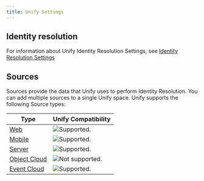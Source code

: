 ```yaml
---
title: Unify Settings
---
```


## Identity resolution

For information about Unify Identity Resolution Settings, see [Identity Resolution Settings](/docs/unify/identity-resolution/identity-resolution-settings/)

## Sources

Sources provide the data that Unify uses to perform Identity Resolution. You can add multiple sources to a single Unify space. Unify supports the following Source types:

| Type                                                             | Unify Compatibility            |
| ---------------------------------------------------------------- | --------------------------------- |
| [Web](/docs/connections/sources/#website-libraries)              | ![Supported.](/docs/images/supported.svg)   |
| [Mobile](/docs/connections/sources/#mobile)                      | ![Supported.](/docs/images/supported.svg)   |
| [Server](/docs/connections/sources/#server)                      | ![Supported.](/docs/images/supported.svg)   |
| [Object Cloud ](/docs/connections/sources/#object-cloud-sources) | ![Not supported.](/docs/images/unsupported.svg) |
| [Event Cloud](/docs/connections/sources/#event-cloud-sources)    | ![Supported.](/docs/images/supported.svg)   |
